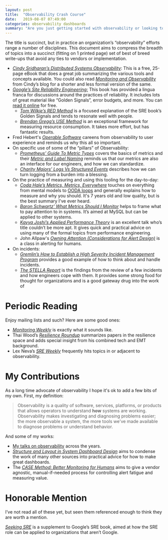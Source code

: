 ```yaml
---
layout: post
title:  "Observability Crash Course"
date:   2019-08-07 07:49:00
categories: observability dashboards
summary: "Are you just getting started with observability or looking to spin up others? Here's some reading material to help!"
---
```


The title is succinct, but in practice an organization’s “observability” efforts range a number of disciplines. This document aims to compress the breadth of topics into a succinct (fitting on 1 printed page) set of best of breed write-ups that avoid any ties to vendors or implementation.

* _[Cindy Sridharan’s Distributed Systems Observability](https://distributed-systems-observability-ebook.humio.com/)_: This is a free, 25-page eBook that does a great job summarizing the various tools and concepts available. You could also read _[Monitoring and Observability](https://medium.com/@copyconstruct/monitoring-and-observability-8417d1952e1c)_ from Cindy’s blog for a shorter and less formal version of the same.
* _[Google’s Site Reliability Engineering:](https://landing.google.com/sre/books/)_ This book has provided a lingua franca for discussions around the practices of reliability. It includes lots of great material like “Golden Signals”, error budgets, and more. You can [read it online](https://landing.google.com/sre/sre-book/toc/index.html) for free.
    * _[Tom Wilkie’s RED Method](https://www.weave.works/blog/the-red-method-key-metrics-for-microservices-architecture/)_ is a focused explanation of the SRE book’s Golden Signals and tends to resonate well with people.
    * _[Brendan Gregg’s USE Method](http://www.brendangregg.com/usemethod.html)_ is an exceptional framework for measuring resource consumption. It takes more effort, but has fantastic results.
* Fred Hebert's _[Operable Software](https://ferd.ca/operable-software.html)_ careens from observability to user experience and reminds us why this all so important.
* On specific use of some of the “pillars” of Observability:
    * _[Prometheus’ Guide To Metric Types](https://prometheus.io/docs/concepts/metric_types/)_ covers the basics of metrics and their _[Metric and Label Naming](https://prometheus.io/docs/practices/naming/)_ reminds us that our metrics are also an interface for our engineers, and how we can standardize.
    * _[Charity Majors’ Logs Vs Structured Events](https://charity.wtf/2019/02/05/logs-vs-structured-events/)_ describes how we can turn logging from a burden into a blessing.
* On the practice of measuring and using this tooling for the day-to-day:
    * _[Coda Hale’s Metrics, Metrics, Everywhere](https://www.youtube.com/watch?v=czes-oa0yik)_ touches on everything from mental models to [OODA loops](https://en.wikipedia.org/wiki/OODA_loop) and generally explains how to measure and why you should. It's 7 years old and low quality, but is the best summary I've ever heard.
    * _[Baron Schwartz’ What Metrics Should I Monitor](https://vimeo.com/77232632)_ helps to frame what to pay attention to in systems. It’s aimed at MySQL but can be applied to other systems.
    * _[Kavya Joshi’s Applied Performance Theory](https://speakerdeck.com/kavya719/applied-performance-theory)_ is an excellent talk who’s title couldn’t be more apt. It gives quick and practical advice on using many of the formal topics from performance engineering.
    * John Allpaw's _[Owning Attention (Considerations for Alert Design)](https://www.kitchensoap.com/2013/07/22/owning-attention-considerations-for-alert-design/)_ is a class in alerting for humans.
* On incidents:
    * _[Gremlin’s How to Establish a High Severity Incident Management Program](https://www.gremlin.com/community/tutorials/how-to-establish-a-high-severity-incident-management-program/)_ provides a good example of how to think about and handle incidents.
    * _[The STELLA Report](https://snafucatchers.github.io/)_ is the findings from the review of a few incidents and how engineers cope with them. It provides some strong food for thought for organizations and is a good gateway drug into the work of

# Periodic Reading

Enjoy mailing lists and such? Here are some good ones:

* _[Monitoring Weekly](https://monitoring.love/)_ is exactly what it sounds like.
* Thai Wood’s _[Resilience Roundup](https://resilienceroundup.com)_ summarizes papers in the resilience space and adds special insight from his combined tech and EMT background.
* Lex Neva’s _[SRE Weekly](https://sreweekly.com/)_ frequently hits topics in or adjacent to observability.

# My Contributions

As a long time advocate of observability I hope it's ok to add a few bits of my own. First, my definition:

> Observability is a quality of software, services, platforms, or products that allows operators to understand **how** systems are working. Observability makes investigating and diagnosing problems easier; the more observable a system, the more tools we've made available to diagnose problems or understand behavior.

And some of my works:

* [My talks on observability](http://onemogin.com/observability/#speaking) across the years.
* _[Structure and Layout in System Dashboard Design](http://onemogin.com/observability/dashboards/practitioners-guide-to-system-dashboard-design.html)_ aims to condense the work of many other sources into practical advice for how to make great dashboards.
* The _[CASE Method: Better Monitoring for Humans](http://onemogin.com/monitoring/case-method-better-monitoring-for-humans.html)_ aims to give a vendor agnostic, manual-if-needed process for controlling alert fatigue and measuring value.


# Honorable Mention

I’ve not read all of these yet, but seen them referenced enough to think they are worth a mention.

_[Seeking SRE](http://shop.oreilly.com/product/0636920063964.do)_ is a supplement to Google’s SRE book, aimed at how the SRE role can be applied to organizations that aren’t Google.

